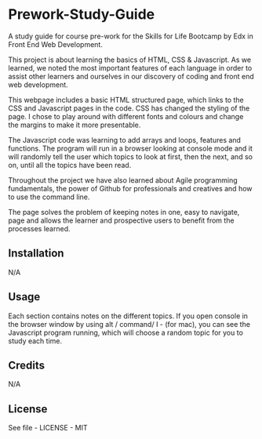 # Prework-Study-Guide

A study guide for course pre-work for the Skills for Life Bootcamp by Edx in Front End Web Development.

This project is about learning the basics of HTML, CSS & Javascript. As we learned, we noted the most important features of each language in order to assist other learners and ourselves in our discovery of coding and front end web development. 

This webpage includes a basic HTML structured page, which links to the CSS and Javascript pages in the code. CSS has changed the styling of the page. I chose to play around with different fonts and colours and change the margins to make it more presentable. 

The Javascript code was learning to add arrays and loops, features and functions. The program will run in a browser looking at console mode and it will randomly tell the user which topics to look at first, then the next, and so on, until all the topics have been read. 

Throughout the project we have also learned about Agile programming fundamentals, the power of Github for professionals and creatives and how to use the command line. 

The page solves the problem of keeping notes in one, easy to navigate, page and allows the learner and prospective users to benefit from the processes learned. 

## Installation 

N/A

## Usage

Each section contains notes on the different topics. If you open console in the browser window by using alt / command/ I - (for mac), you can see the Javascript program running, which will choose a random topic for you to study each time. 

## Credits

N/A

## License

See file - LICENSE - MIT


